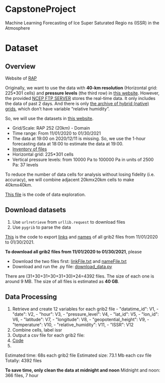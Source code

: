 # CapstoneProject
Machine Learning Forecasting of Ice Super Saturated Regio ns (ISSR) in the Atmosphere

# Dataset
## Overview
Website of [RAP](https://rapidrefresh.noaa.gov/)

Originally, we want to use the data with **40-km resolution** (Horizontal grid: 225*301 cells) and **pressure levels** (the third row) in [this website](https://www.nco.ncep.noaa.gov/pmb/products/rap/). However, the provided [NCEP FTP SERVER](ftp://ftp.ncep.noaa.gov/pub/data/nccf/com/rap/prod) stores the real-time data. It only includes the data of past 2 days. And there is only [the archive of hybrid (native) grids](http://soostrc.comet.ucar.edu/data/grib/rap/), which don’t have variable “relative humidity”.  

So, we will use the datasets in [this website](https://www.ncdc.noaa.gov/data-access/model-data/model-datasets/rapid-refresh-rap). 
- Grid/Scale: RAP	252 (20km) - Domain
- Time range: From 11/01/2020 to 01/30/2021
- The data at 19:00 on 2020/12/11 is missing. So, we use the 1-hour forecasting data at 18:00 to estimate the data at 19:00.
- [Inventory of files](https://www.nco.ncep.noaa.gov/pmb/products/rap/rap.t00z.awp252pgrbf00.grib2.shtml)
- Horizontal grid: 225*301 cells
- Vertical pressure levels: from 10000 Pa to 100000 Pa in units of 2500 Pa: 37 levels

To reduce the number of data cells for analysis without losing fidelity (i.e. accuracy), we will combine adjacent 20kmx20km cells to make 40kmx40km. 

[This file](explore_data.py) is the code of data exploration.

## Download datasets

1. Use `urlretrieve` from `urllib.request` to download files
2. Use `pygrib` to parse the data


[This](collect_links_names.py) is the code to export [links](linkFile.txt) and [names](nameFile.txt) of all grib2 files from 11/01/2020 to 01/30/2021.

**To download all grib2 files from 11/01/2020 to 01/30/2021**, please
- Download the two files first: [linkFile.txt](linkFile.txt) and [nameFile.txt](nameFile.txt)
- Download and run the .py file: [download_data.py](download_data.py)

There are (31+30+31+30+31+30)*24=4392 files. The size of each one is around 9 MB. The size of all files is estimated as **40 GB**.


## Data Processing

1. Retrieve and create 12 variables for each grib2 file
            - "datatime_id": V1, 
            - "date": V2, 
            - "hour": V3, 
            - "pressure_level": V4, 
            - "lat_id": V5, 
            - "lon_id": V6, 
            - "latitude": V7, 
            - "longitude": V8, 
            - "geopotential_height": V9, 
            - "temperature": V10, 
            - "relative_humidity": V11, 
            - "ISSR": V12
2. Combine cells, label issr
3. Output a csv file for each grib2 file:
4. [Code](data_processing.py)
5. 
Estimated time: 68s each grib2 file
Estimated size: 73.1 Mb each csv file
Totally: 4392 files

**To save time, only clean the data at midnight and noon**
Midnight and noon: 366 files, 7 hour



